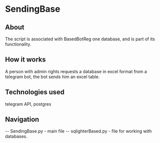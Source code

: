 # SendingBase

About
-------

The script is associated with BasedBotReg one database, and is part of its functionality.



How it works
-------

A person with admin rights requests a database in excel format from a telegram bot, the bot sends him an excel table.

Technologies used
-------

telegram API, postgres


Navigation
-------

-- SendingBase.py - main file
-- sqlighterBased.py - file for working with databases.
